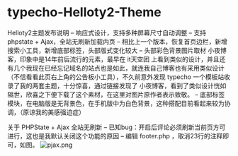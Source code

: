 # typecho-Helloty2-Theme
Helloty2主题发布说明
– 响应式设计，支持多种屏幕尺寸自动调整
– 支持 phpstate + Ajax，全站无刷新加载内页
– 相比上一个版本，恢复首页边栏，新增搜索小工具，新增底部标签，头部版式变化较大
– 头部彩色背景图片取材 小夜博客，印象中是14年前后流行的元素，最早在 it天空团 上看到类似的设计，并且还有几个我现在已经忘记域名的站点也是如此，就连我自己博客也有采用类似设计（不信看看此页右上角的公告板小工具），不久前意外发现 typecho 一个模板站收录了我的两套主题，十分惊喜，通过链接发现了 小夜博客，看到了类似设计恍如隔世，欣喜之下便下载了这个素材，在这里对图片原作者表示致敬。
– 底部标签模块，在电脑版是无背景色，在手机版中为白色背景，这种搭配目前看起来较为协调，（原谅我的美感强迫症）

关于 PHPState + Ajax 全站无刷新
– 已知bug：开启后评论必须刷新当前页方可进行，这也是我默认关闭这个功能的原因
– 编辑 footer.php ，取消23行的注释即可，如图。
<img src="https://ooo.0o0.ooo/2017/08/07/59888d51b889f.png" alt="pjax.png" title="pjax.png" />
